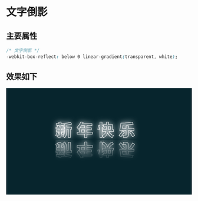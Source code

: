 # 文字倒影


## 主要属性
```css
/* 文字倒影 */
-webkit-box-reflect: below 0 linear-gradient(transparent, white);
```

## 效果如下
![图片](./main.png)